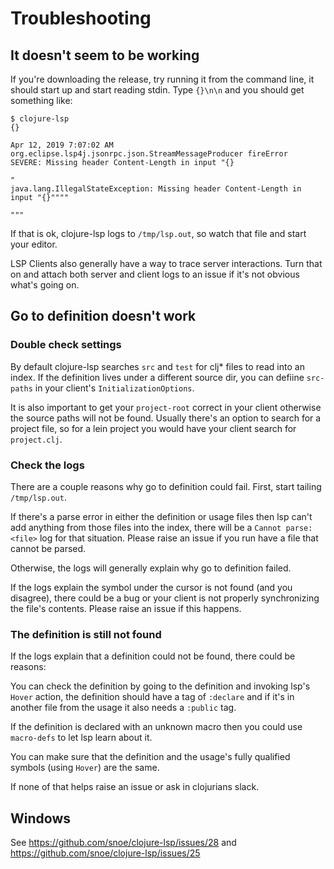 # Troubleshooting


## It doesn't seem to be working

If you're downloading the release, try running it from the command line, it should start up and start reading stdin.
Type `{}\n\n` and you should get something like:

```
$ clojure-lsp
{}

Apr 12, 2019 7:07:02 AM org.eclipse.lsp4j.jsonrpc.json.StreamMessageProducer fireError
SEVERE: Missing header Content-Length in input "{}

"
java.lang.IllegalStateException: Missing header Content-Length in input "{}""""

"""
```

If that is ok, clojure-lsp logs to `/tmp/lsp.out`, so watch that file and start your editor.

LSP Clients also generally have a way to trace server interactions. Turn that on and attach both server and client logs to an issue if it's not obvious what's going on.

## Go to definition doesn't work

### Double check settings

By default clojure-lsp searches `src` and `test` for clj* files to read into an index.
If the definition lives under a different source dir, you can defiine `src-paths` in your client's `InitializationOptions`.

It is also important to get your `project-root` correct in your client otherwise the source paths will not be found.
Usually there's an option to search for a project file, so for a lein project you would have your client search for `project.clj`.

### Check the logs

There are a couple reasons why go to definition could fail. First, start tailing `/tmp/lsp.out`.

If there's a parse error in either the definition or usage files then lsp can't add anything from those files into the index, there will be a `Cannot parse: <file>` log for that situation. Please raise an issue if you run have a file that cannot be parsed.

Otherwise, the logs will generally explain why go to definition failed.

If the logs explain the symbol under the cursor is not found (and you disagree), there could be a bug or your client is not properly synchronizing the file's contents. Please raise an issue if this happens.

### The definition is still not found

If the logs explain that a definition could not be found, there could be reasons:

You can check the definition by going to the definition and invoking lsp's `Hover` action, the definition should have a tag of `:declare` and if it's in another file from the usage it also needs a `:public` tag.

If the definition is declared with an unknown macro then you could use `macro-defs` to let lsp learn about it.

You can make sure that the definition and the usage's fully qualified symbols (using `Hover`) are the same.

If none of that helps raise an issue or ask in clojurians slack.

## Windows

See https://github.com/snoe/clojure-lsp/issues/28 and https://github.com/snoe/clojure-lsp/issues/25
